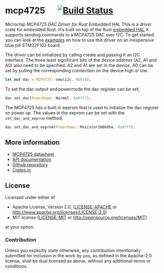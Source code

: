 # mcp4725 &emsp; [![Build Status](https://travis-ci.com/mendelt/mcp4725.svg?branch=master)](https://travis-ci.org/mendelt/mcp4725)

*Microchip MCP4725 DAC Driver for Rust Embedded HAL*
This is a driver crate for embedded Rust. It's built on top of the Rust
[embedded HAL](https://github.com/rust-embedded/embedded-hal)
It supports sending commands to a MCP4725 DAC over I2C.
To get started you can look at the
[examples](https://github.com/mendelt/mcp4725/tree/master/bluepill-examples/examples)
on how to use this driver on an inexpensive blue pill STM32F103 board.

The driver can be initialized by calling create and passing it an I2C interface. The three least
significant bits of the device address (A2, A1 and A0) also need to be specified. A2 and A1 are
set in the device. A0 can be set by pulling the corresponding connection on the device high or
low.
```rust
let mut dac = MCP4725::new(i2c, 0b010);
```

To set the dac output and powermode the dac register can be set;
```rust
dac.set_dac(PowerDown::Normal, 0x0fff);
```

The MCP4725 has a built in eeprom that is used to initialize the dac register on power up.
The values in the eeprom can be set with the `set_dac_and_eeprom` method;
```rust
dac.set_dac_and_eeprom(PowerDown::Resistor100kOhm, 0x0fff);
```

## More information
- [MCP4725 datasheet](http://ww1.microchip.com/downloads/en/DeviceDoc/22039d.pdf)
- [API documentation](https://docs.rs/mcp4725/)
- [Github repository](https://github.com/mendelt/mcp4725)
- [Crates.io](https://crates.io/crates/mcp4725)

## License

Licensed under either of

 * Apache License, Version 2.0, ([LICENSE-APACHE](LICENSE-APACHE) or http://www.apache.org/licenses/LICENSE-2.0)
 * MIT license ([LICENSE-MIT](LICENSE-MIT) or http://opensource.org/licenses/MIT)

at your option.

### Contribution

Unless you explicitly state otherwise, any contribution intentionally submitted
for inclusion in the work by you, as defined in the Apache-2.0 license, shall be dual licensed as above, without any
additional terms or conditions.
